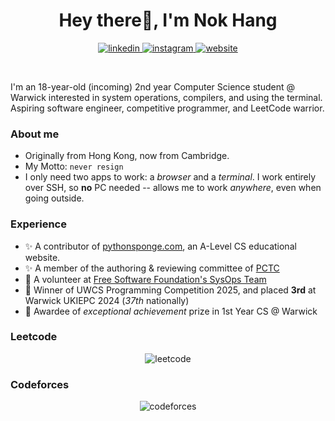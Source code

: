 <h1 align="center">Hey there👋, I'm Nok Hang</h1>

<p align="center">
 <a href="https://www.linkedin.com/in/nok-hang-lo-2695a6282/">
  <img alt="linkedin" src="https://custom-icon-badges.demolab.com/badge/LinkedIn-0A66C2?style=for-the-badge&logo=linkedin-white&logoColor=fff" />
 </a>
 <a href="https://www.instagram.com/lo.nokhang">
  <img alt="instagram" src="https://img.shields.io/badge/Instagram-%23E4405F.svg?style=for-the-badge&logo=Instagram&logoColor=white" />
 </a>
 <a href="https://bluetot.github.io">
  <img alt="website" src="https://img.shields.io/badge/Website-000000.svg?style=for-the-badge">
 </a>
  
</p>

</br>

I'm an 18-year-old (incoming) 2nd year Computer Science student @ Warwick interested in system operations, compilers, and using the terminal. Aspiring software engineer, competitive programmer, and LeetCode warrior. 

### About me
- Originally from Hong Kong, now from Cambridge.
- My Motto: `never resign`
- I only need two apps to work: a _browser_ and a _terminal_. I work entirely over SSH, so __no__ PC needed -- allows me to work _anywhere_, even when going outside. 

### Experience
- ✨ A contributor of [pythonsponge.com](https://pythonsponge.com), an A-Level CS educational website.
- ✨ A member of the authoring & reviewing committee of [PCTC](https://pctc.cuttle.org)
- 🌱 A volunteer at [Free Software Foundation's SysOps Team](https://libreplanet.org/wiki/Group:FSF:Tech_Team_Volunteers)
- 🧊 Winner of UWCS Programming Competition 2025, and placed __3rd__ at Warwick UKIEPC 2024 (_37th_ nationally)
- 🏅 Awardee of _exceptional achievement_ prize in 1st Year CS @ Warwick

### Leetcode
<p align="center">
  <img alt="leetcode" src="https://leetcard.jacoblin.cool/bluetotkc?theme=dark&font=Rajdhani" />
</p>

### Codeforces
<p align="center">
  <img alt="codeforces" src="https://codeforces-readme-stats.vercel.app/api/card?username=bluetotkc&theme=dark_lc&disable_animations=false&show_icons=true&force_username=true)](https://codeforces.com/profile/bluetotkc" />
</p>
